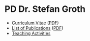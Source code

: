 # PD Dr. Stefan Groth
* [Curriculum Vitae]() ([PDF]())
* [List of Publications]() ([PDF]())
* [Teaching Activities]()

